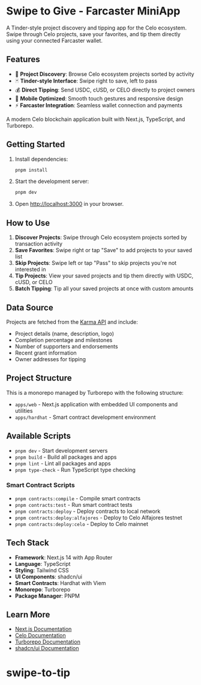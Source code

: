 # Swipe to Give - Farcaster MiniApp

A Tinder-style project discovery and tipping app for the Celo ecosystem. Swipe through Celo projects, save your favorites, and tip them directly using your connected Farcaster wallet.

## Features

- 🎯 **Project Discovery**: Browse Celo ecosystem projects sorted by activity
- 🃏 **Tinder-style Interface**: Swipe right to save, left to pass
- 💰 **Direct Tipping**: Send USDC, cUSD, or CELO directly to project owners
- 📱 **Mobile Optimized**: Smooth touch gestures and responsive design
- ⚡ **Farcaster Integration**: Seamless wallet connection and payments

A modern Celo blockchain application built with Next.js, TypeScript, and Turborepo.

## Getting Started

1. Install dependencies:
   ```bash
   pnpm install
   ```

2. Start the development server:
   ```bash
   pnpm dev
   ```

3. Open [http://localhost:3000](http://localhost:3000) in your browser.

## How to Use

1. **Discover Projects**: Swipe through Celo ecosystem projects sorted by transaction activity
2. **Save Favorites**: Swipe right or tap "Save" to add projects to your saved list
3. **Skip Projects**: Swipe left or tap "Pass" to skip projects you're not interested in
4. **Tip Projects**: View your saved projects and tip them directly with USDC, cUSD, or CELO
5. **Batch Tipping**: Tip all your saved projects at once with custom amounts

## Data Source

Projects are fetched from the [Karma API](https://gapapi.karmahq.xyz/v2/communities/celo/projects) and include:
- Project details (name, description, logo)
- Completion percentage and milestones
- Number of supporters and endorsements
- Recent grant information
- Owner addresses for tipping

## Project Structure

This is a monorepo managed by Turborepo with the following structure:

- `apps/web` - Next.js application with embedded UI components and utilities
- `apps/hardhat` - Smart contract development environment

## Available Scripts

- `pnpm dev` - Start development servers
- `pnpm build` - Build all packages and apps
- `pnpm lint` - Lint all packages and apps
- `pnpm type-check` - Run TypeScript type checking

### Smart Contract Scripts

- `pnpm contracts:compile` - Compile smart contracts
- `pnpm contracts:test` - Run smart contract tests
- `pnpm contracts:deploy` - Deploy contracts to local network
- `pnpm contracts:deploy:alfajores` - Deploy to Celo Alfajores testnet
- `pnpm contracts:deploy:celo` - Deploy to Celo mainnet

## Tech Stack

- **Framework**: Next.js 14 with App Router
- **Language**: TypeScript
- **Styling**: Tailwind CSS
- **UI Components**: shadcn/ui
- **Smart Contracts**: Hardhat with Viem
- **Monorepo**: Turborepo
- **Package Manager**: PNPM

## Learn More

- [Next.js Documentation](https://nextjs.org/docs)
- [Celo Documentation](https://docs.celo.org/)
- [Turborepo Documentation](https://turbo.build/repo/docs)
- [shadcn/ui Documentation](https://ui.shadcn.com/)
# swipe-to-tip
